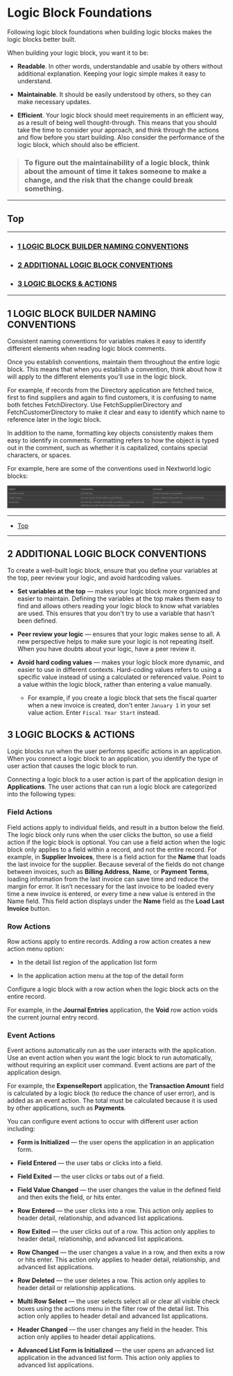 # Logic Block Foundations

Following logic block foundations when building logic blocks makes the logic blocks better built.

When building your logic block, you want it to be:

- **Readable**. In other words, understandable and usable by others without additional explanation. Keeping your logic simple makes it easy to understand.

- **Maintainable**. It should be easily understood by others, so they can make necessary updates.

- **Efficient**. Your logic block should meet requirements in an efficient way, as a result of being well thought-through. This means that you should take the time to consider your approach, and think through the actions and flow before you start building. Also consider the performance of the logic block, which should also be efficient.

> ### To figure out the maintainability of a logic block, think about the amount of time it takes someone to make a change, and the risk that the change could break something.

---

## <a name="Back_To_Top"></a> Top

---

- ### [1 LOGIC BLOCK BUILDER NAMING CONVENTIONS](#1_LOGIC_BLOCK_BUILDER_NAMING_CONVENTIONS)
- ### [2 ADDITIONAL LOGIC BLOCK CONVENTIONS](#2_ADDITIONAL_LOGIC_BLOCK_CONVENTIONS)
- ### [3 LOGIC BLOCKS & ACTIONS](#3_LOGIC_BLOCKS_&_ACTIONS)

---

## <a name="1_LOGIC_BLOCK_BUILDER_NAMING_CONVENTIONS"></a>1 LOGIC BLOCK BUILDER NAMING CONVENTIONS

Consistent naming conventions for variables makes it easy to identify different elements when reading logic block comments.

Once you establish conventions, maintain them throughout the entire logic block. This means that when you establish a convention, think about how it will apply to the different elements you’ll use in the logic block.

For example, if records from the Directory application are fetched twice, first to find suppliers and again to find customers, it is confusing to name both fetches FetchDirectory. Use FetchSupplierDirectory and FetchCustomerDirectory to make it clear and easy to identify which name to reference later in the logic block.

In addition to the name, formatting key objects consistently makes them easy to identify in comments. Formatting refers to how the object is typed out in the comment, such as whether it is capitalized, contains special characters, or spaces.

For example, here are some of the conventions used in Nextworld logic blocks:

![logic-blocks](../../images/logic-blocks/namingconventions.png)

---

- [Top](#Back_To_Top)

---

## <a name="2_ADDITIONAL_LOGIC_BLOCK_CONVENTIONS"></a>2 ADDITIONAL LOGIC BLOCK CONVENTIONS

To create a well-built logic block, ensure that you define your variables at the top, peer review your logic, and avoid hardcoding values.

- **Set variables at the top** — makes your logic block more organized and easier to maintain. Defining the variables at the top makes them easy to find and allows others reading your logic block to know what variables are used. This ensures that you don't try to use a variable that hasn't been defined.

- **Peer review your logic** — ensures that your logic makes sense to all. A new perspective helps to make sure your logic is not repeating itself. When you have doubts about your logic, have a peer review it.

- **Avoid hard coding values** — makes your logic block more dynamic, and easier to use in different contexts. Hard-coding values refers to using a specific value instead of using a calculated or referenced value. Point to a value within the logic block, rather than entering a value manually.
  - For example, if you create a logic block that sets the fiscal quarter when a new invoice is created, don't enter `January 1` in your set value action. Enter `Fiscal Year Start` instead.

## <a name="3_LOGIC_BLOCKS_&_ACTIONS"></a>3 LOGIC BLOCKS & ACTIONS

Logic blocks run when the user performs specific actions in an application. When you connect a logic block to an application, you identify the type of user action that causes the logic block to run.

Connecting a logic block to a user action is part of the application design in **Applications**. The user actions that can run a logic block are categorized into the following types:

### Field Actions

Field actions apply to individual fields, and result in a button below the field. The logic block only runs when the user clicks the button, so use a field action if the logic block is optional. You can use a field action when the logic block only applies to a field within a record, and not the entire record.
For example, in **Supplier Invoices**, there is a field action for the **Name** that loads the last invoice for the supplier. Because several of the fields do not change between invoices, such as **Billing Address**, **Name**, or **Payment Terms**, loading information from the last invoice can save time and reduce the margin for error. It isn’t necessary for the last invoice to be loaded every time a new invoice is entered, or every time a new value is entered in the Name field. This field action displays under the **Name** field as the **Load Last Invoice** button.

### Row Actions

Row actions apply to entire records. Adding a row action creates a new action menu option:

- In the detail list region of the application list form

- In the application action menu at the top of the detail form

Configure a logic block with a row action when the logic block acts on the entire record.

For example, in the **Journal Entries** application, the **Void** row action voids the current journal entry record.

### Event Actions

Event actions automatically run as the user interacts with the application. Use an event action when you want the logic block to run automatically, without requiring an explicit user command. Event actions are part of the application design.

For example, the **ExpenseReport** application, the **Transaction Amount** field is calculated by a logic block (to reduce the chance of user error), and is added as an event action. The total must be calculated because it is used by other applications, such as **Payments**.

You can configure event actions to occur with different user action including:

- **Form is Initialized** — the user opens the application in an application form.

- **Field Entered** — the user tabs or clicks into a field.

- **Field Exited** — the user clicks or tabs out of a field.

- **Field Value Changed** — the user changes the value in the defined field and then exits the field, or hits enter.

- **Row Entered** — the user clicks into a row. This action only applies to header detail, relationship, and advanced list applications.

- **Row Exited** — the user clicks out of a row. This action only applies to header detail, relationship, and advanced list applications.

- **Row Changed** — the user changes a value in a row, and then exits a row or hits enter. This action only applies to header detail, relationship, and advanced list applications.

- **Row Deleted** — the user deletes a row. This action only applies to header detail or relationship applications.

- **Multi Row Select** — the user selects select all or clear all visible check boxes using the actions menu in the filter row of the detail list. This action only applies to header detail and advanced list applications.

- **Header Changed** — the user changes any field in the header. This action only applies to header detail applications.

- **Advanced List Form is Initialized** — the user opens an advanced list application in the advanced list form. This action only applies to advanced list applications.
